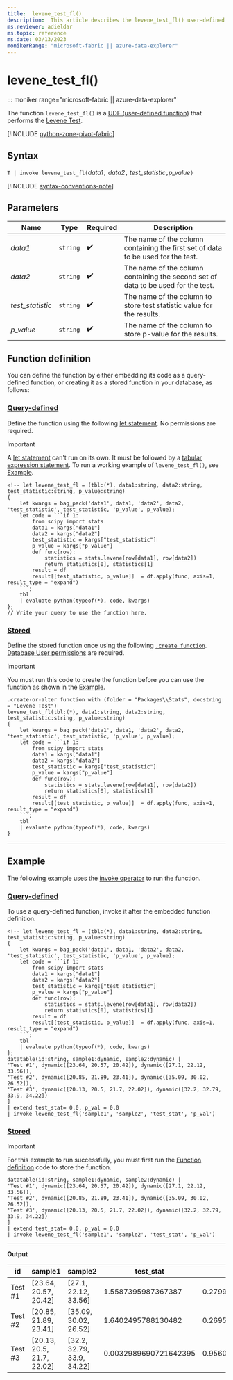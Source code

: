 ```yaml
---
title:  levene_test_fl()
description:  This article describes the levene_test_fl() user-defined function.
ms.reviewer: adieldar
ms.topic: reference
ms.date: 03/13/2023
monikerRange: "microsoft-fabric || azure-data-explorer"
---
```

# levene_test_fl()

::: moniker range="microsoft-fabric  || azure-data-explorer"

The function `levene_test_fl()` is a [UDF (user-defined function)](../query/functions/user-defined-functions.md) that performs the [Levene Test](https://en.wikipedia.org/wiki/Levene%27s_test).

[!INCLUDE [python-zone-pivot-fabric](../includes/python-zone-pivot-fabric.md)]

## Syntax

`T | invoke levene_test_fl(`*data1*`,` *data2*`,` *test_statistic*`,`*p_value*`)`

[!INCLUDE [syntax-conventions-note](../includes/syntax-conventions-note.md)]

## Parameters

|Name|Type|Required|Description|
|--|--|--|--|
|*data1*| `string` | :heavy_check_mark:|The name of the column containing the first set of data to be used for the test.|
|*data2*| `string` | :heavy_check_mark:|The name of the column containing the second set of data to be used for the test.|
|*test_statistic*| `string` | :heavy_check_mark:|The name of the column to store test statistic value for the results.|
|*p_value*| `string` | :heavy_check_mark:|The name of the column to store p-value for the results.|

## Function definition

You can define the function by either embedding its code as a query-defined function, or creating it as a stored function in your database, as follows:

### [Query-defined](#tab/query-defined)

Define the function using the following [let statement](../query/let-statement.md). No permissions are required.

> [!IMPORTANT]
> A [let statement](../query/let-statement.md) can't run on its own. It must be followed by a [tabular expression statement](../query/tabular-expression-statements.md). To run a working example of `levene_test_fl()`, see [Example](#example).

~~~kusto
<!-- let levene_test_fl = (tbl:(*), data1:string, data2:string, test_statistic:string, p_value:string)
{
    let kwargs = bag_pack('data1', data1, 'data2', data2, 'test_statistic', test_statistic, 'p_value', p_value);
    let code = ```if 1:
        from scipy import stats
        data1 = kargs["data1"]
        data2 = kargs["data2"]
        test_statistic = kargs["test_statistic"]
        p_value = kargs["p_value"]
        def func(row):
            statistics = stats.levene(row[data1], row[data2])
            return statistics[0], statistics[1]
        result = df
        result[[test_statistic, p_value]]  = df.apply(func, axis=1, result_type = "expand")
    ```;
    tbl
    | evaluate python(typeof(*), code, kwargs)
};
// Write your query to use the function here.
~~~

### [Stored](#tab/stored)

Define the stored function once using the following [`.create function`](../management/create-function.md). [Database User permissions](../access-control/role-based-access-control.md) are required.

> [!IMPORTANT]
> You must run this code to create the function before you can use the function as shown in the [Example](#example).

~~~kusto
.create-or-alter function with (folder = "Packages\\Stats", docstring = "Levene Test")
levene_test_fl(tbl:(*), data1:string, data2:string, test_statistic:string, p_value:string)
{
    let kwargs = bag_pack('data1', data1, 'data2', data2, 'test_statistic', test_statistic, 'p_value', p_value);
    let code = ```if 1:
        from scipy import stats
        data1 = kargs["data1"]
        data2 = kargs["data2"]
        test_statistic = kargs["test_statistic"]
        p_value = kargs["p_value"]
        def func(row):
            statistics = stats.levene(row[data1], row[data2])
            return statistics[0], statistics[1]
        result = df
        result[[test_statistic, p_value]]  = df.apply(func, axis=1, result_type = "expand")
    ```;
    tbl
    | evaluate python(typeof(*), code, kwargs)
}
~~~

---

## Example

The following example uses the [invoke operator](../query/invoke-operator.md) to run the function.

### [Query-defined](#tab/query-defined)

To use a query-defined function, invoke it after the embedded function definition.

~~~kusto
<!-- let levene_test_fl = (tbl:(*), data1:string, data2:string, test_statistic:string, p_value:string)
{
    let kwargs = bag_pack('data1', data1, 'data2', data2, 'test_statistic', test_statistic, 'p_value', p_value);
    let code = ```if 1:
        from scipy import stats
        data1 = kargs["data1"]
        data2 = kargs["data2"]
        test_statistic = kargs["test_statistic"]
        p_value = kargs["p_value"]
        def func(row):
            statistics = stats.levene(row[data1], row[data2])
            return statistics[0], statistics[1]
        result = df
        result[[test_statistic, p_value]]  = df.apply(func, axis=1, result_type = "expand")
    ```;
    tbl
    | evaluate python(typeof(*), code, kwargs)
};
datatable(id:string, sample1:dynamic, sample2:dynamic) [
'Test #1', dynamic([23.64, 20.57, 20.42]), dynamic([27.1, 22.12, 33.56]),
'Test #2', dynamic([20.85, 21.89, 23.41]), dynamic([35.09, 30.02, 26.52]),
'Test #3', dynamic([20.13, 20.5, 21.7, 22.02]), dynamic([32.2, 32.79, 33.9, 34.22])
]
| extend test_stat= 0.0, p_val = 0.0
| invoke levene_test_fl('sample1', 'sample2', 'test_stat', 'p_val')
~~~

### [Stored](#tab/stored)

> [!IMPORTANT]
> For this example to run successfully, you must first run the [Function definition](#function-definition) code to store the function.

~~~kusto
datatable(id:string, sample1:dynamic, sample2:dynamic) [
'Test #1', dynamic([23.64, 20.57, 20.42]), dynamic([27.1, 22.12, 33.56]),
'Test #2', dynamic([20.85, 21.89, 23.41]), dynamic([35.09, 30.02, 26.52]),
'Test #3', dynamic([20.13, 20.5, 21.7, 22.02]), dynamic([32.2, 32.79, 33.9, 34.22])
]
| extend test_stat= 0.0, p_val = 0.0
| invoke levene_test_fl('sample1', 'sample2', 'test_stat', 'p_val')
~~~

---

**Output**

| id | sample1 | sample2 | test_stat | p_val |
|---|---|---|---|---|
| Test #1 | [23.64, 20.57, 20.42] | [27.1, 22.12, 33.56] | 1.5587395987367387 | 0.27993504690044563 |
| Test #2 | [20.85, 21.89, 23.41] | [35.09, 30.02, 26.52] | 1.6402495788130482 | 0.26950872948841353 |
| Test #3 | [20.13, 20.5, 21.7, 22.02] | [32.2, 32.79, 33.9, 34.22] | 0.0032989690721642395 | 0.95606240301049072 |


